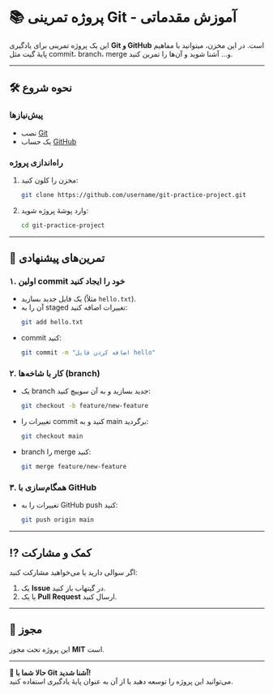 # 📚 پروژه تمرینی Git - آموزش مقدماتی  

این یک پروژه تمرینی برای یادگیری **Git و GitHub** است. در این مخزن، میتوانید با مفاهیم پایهٔ گیت مثل commit، branch، merge و... آشنا شوید و آن‌ها را تمرین کنید.  

---

## 🛠️ نحوه شروع  

### پیش‌نیازها  
- نصب [Git](https://git-scm.com/)  
- یک حساب [GitHub](https://github.com/)  

### راه‌اندازی پروژه  
1. مخزن را کلون کنید:  
   ```bash
   git clone https://github.com/username/git-practice-project.git
   ```
2. وارد پوشهٔ پروژه شوید:  
   ```bash
   cd git-practice-project
   ```

---

## 🧪 تمرین‌های پیشنهادی  

### ۱. اولین commit خود را ایجاد کنید  
- یک فایل جدید بسازید (مثلاً `hello.txt`).  
- آن را به staged تغییرات اضافه کنید:  
  ```bash
  git add hello.txt
  ```
- commit کنید:  
  ```bash
  git commit -m "اضافه کردن فایل hello"
  ```

### ۲. کار با شاخه‌ها (branch)  
- یک branch جدید بسازید و به آن سوییچ کنید:  
  ```bash
  git checkout -b feature/new-feature
  ```
- تغییرات را commit کنید و به main برگردید:  
  ```bash
  git checkout main
  ```
- branch را merge کنید:  
  ```bash
  git merge feature/new-feature
  ```

### ۳. همگام‌سازی با GitHub  
- تغییرات را به GitHub push کنید:  
  ```bash
  git push origin main
  ```

---

## ⁉️ کمک و مشارکت  
اگر سوالی دارید یا می‌خواهید مشارکت کنید:  
1. یک **Issue** در گیتهاب باز کنید.  
2. یا یک **Pull Request** ارسال کنید.  

---

## 📜 مجوز  
این پروژه تحت مجوز **MIT** است.  

--- 

**🎉 حالا شما با Git آشنا شدید!**  
می‌توانید این پروژه را توسعه دهید یا از آن به عنوان پایهٔ یادگیری استفاده کنید.